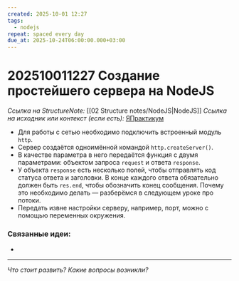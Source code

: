```yaml
---
created: 2025-10-01 12:27
tags:
  - nodejs
repeat: spaced every day
due_at: 2025-10-24T06:00:00.000+03:00
---
```

# 202510011227 Создание простейшего сервера на NodeJS

*Ссылка на StructureNote:* [[02 Structure notes/NodeJS|NodeJS]]
*Ссылка на исходник или контекст (если есть):* [ЯПрактикум](https://practicum.yandex.ru/learn/backend-nodejs/courses/16b47298-e20d-4fde-9619-1ab305039a00/sprints/564238/topics/57910525-b12b-4241-8764-6b23c37a80fc/lessons/2ab56794-f8d4-4c26-b46b-745c29a3ee5a/)

- Для работы с сетью необходимо подключить встроенный модуль `http`.
- Сервер создаётся одноимённой командой `http.createServer()`.
- В качестве параметра в него передаётся функция с двумя параметрами: объектом запроса `request` и ответа `response`.
- У объекта `response` есть несколько полей, чтобы отправлять код статуса ответа и заголовки. В конце каждого ответа обязательно должен быть `res.end`, чтобы обозначить конец сообщения. Почему это необходимо делать — разберёмся в следующем уроке про потоки.
- Передать извне настройки серверу, например, порт, можно с помощью переменных окружения.

### Связанные идеи:

* 
---

*Что стоит развить? Какие вопросы возникли?*
